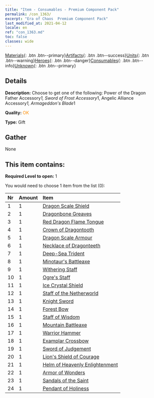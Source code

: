 ```yaml
---
title: "Item - Consumables - Premium Component Pack"
permalink: /con_1363/
excerpt: "Era of Chaos  Premium Component Pack"
last_modified_at: 2021-04-12
locale: en
ref: "con_1363.md"
toc: false
classes: wide
---
```

 [Materials](/){: .btn .btn--primary}[Artifacts](/Artifacts/){: .btn .btn--success}[Units](/Units/){: .btn .btn--warning}[Heroes](/Heroes/){: .btn .btn--danger}[Consumables](/Consumables/){: .btn .btn--info}[Unknown](/Unknown/){: .btn .btn--primary}

## Details
 **Description:** Choose to get one of the following: Power of the Dragon Father Accessory*1, Sword of Frost Accessory*1, Angelic Alliance Accessory*1, Armageddon's Blade*1

 **Quality:** <span style="color: #FF8C00">OK</span>

 **Type:** Gift

## Gather

  None

## This item contains:

 **Required Level to open:** 1

 You would need to choose 1 item from the list (0):

  | Nr | Amount |     Item    |
  |:---|:-------|:------------|
  | 1 | 1 | [Dragon Scale Shield](/Items/art_144/) | 
  | 2 | 1 | [Dragonbone Greaves](/Items/art_145/) | 
  | 3 | 1 | [Red Dragon Flame Tongue](/Items/art_146/) | 
  | 4 | 1 | [Crown of Dragontooth](/Items/art_147/) | 
  | 5 | 1 | [Dragon Scale Armour](/Items/art_148/) | 
  | 6 | 1 | [Necklace of Dragonteeth](/Items/art_149/) | 
  | 7 | 1 | [Deep-Sea Trident](/Items/art_160/) | 
  | 8 | 1 | [Minotaur's Battleaxe](/Items/art_161/) | 
  | 9 | 1 | [Withering Staff](/Items/art_162/) | 
  | 10 | 1 | [Ogre's Staff](/Items/art_163/) | 
  | 11 | 1 | [Ice Crystal Shield](/Items/art_164/) | 
  | 12 | 1 | [Staff of the Netherworld](/Items/art_165/) | 
  | 13 | 1 | [Knight Sword](/Items/art_166/) | 
  | 14 | 1 | [Forest Bow](/Items/art_167/) | 
  | 15 | 1 | [Staff of Wisdom](/Items/art_168/) | 
  | 16 | 1 | [Mountain Battleaxe](/Items/art_169/) | 
  | 17 | 1 | [Warrior Hammer](/Items/art_170/) | 
  | 18 | 1 | [Examplar Crossbow](/Items/art_171/) | 
  | 19 | 1 | [Sword of Judgement](/Items/art_150/) | 
  | 20 | 1 | [Lion's Shield of Courage](/Items/art_151/) | 
  | 21 | 1 | [Helm of Heavenly Enlightenment](/Items/art_152/) | 
  | 22 | 1 | [Armor of Wonders](/Items/art_153/) | 
  | 23 | 1 | [Sandals of the Saint](/Items/art_154/) | 
  | 24 | 1 | [Pendant of Holiness](/Items/art_155/) | 
